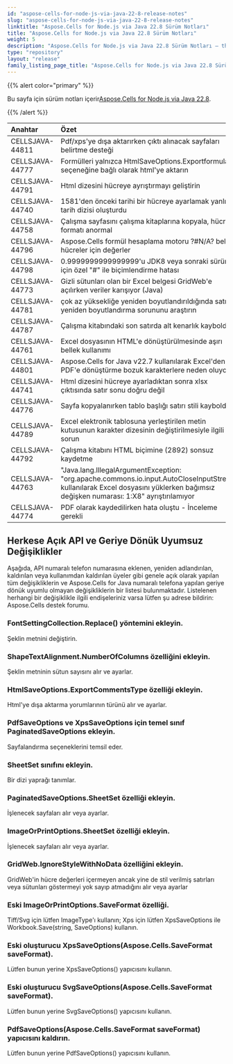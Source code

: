```yaml
---
id: "aspose-cells-for-node-js-via-java-22-8-release-notes"
slug: "aspose-cells-for-node-js-via-java-22-8-release-notes"
linktitle: "Aspose.Cells for Node.js via Java 22.8 Sürüm Notları"
title: "Aspose.Cells for Node.js via Java 22.8 Sürüm Notları"
weight: 5
description: "Aspose.Cells for Node.js via Java 22.8 Sürüm Notları – the latest updates and fixes."
type: "repository"
layout: "release"
family_listing_page_title: "Aspose.Cells for Node.js via Java 22.8 Sürüm Notları"
---
```

{{% alert color="primary" %}}

 Bu sayfa için sürüm notları içerir[Aspose.Cells for Node.js via Java 22.8](https://releases.aspose.com/cells/nodejs/new-releases/aspose.cells-for-node.js-via-java-22.8/).

{{% /alert %}}

|**Anahtar**|**Özet**|**Kategori**|
|:- |:- |:- |
|CELLSJAVA-44811|Pdf/xps'ye dışa aktarırken çıktı alınacak sayfaları belirtme desteği|
|CELLSJAVA-44777|Formülleri yalnızca HtmlSaveOptions.Exportformula seçeneğine bağlı olarak html'ye aktarın|
|CELLSJAVA-44791|Html dizesini hücreye ayrıştırmayı geliştirin|
|CELLSJAVA-44740|1581'den önceki tarihi bir hücreye ayarlamak yanlış tarih dizisi oluşturdu|
|CELLSJAVA-44758|Çalışma sayfasını çalışma kitaplarına kopyala, hücre formatı anormal|
|CELLSJAVA-44796|Aspose.Cells formül hesaplama motoru ?#N/A? belirli hücreler için değerler|
|CELLSJAVA-44798|0.9999999999999999'u JDK8 veya sonraki sürümler için özel "#" ile biçimlendirme hatası|
|CELLSJAVA-44773|Gizli sütunları olan bir Excel belgesi GridWeb'e açılırken veriler karışıyor (Java)|
|CELLSJAVA-44781|çok az yüksekliğe yeniden boyutlandırıldığında satır yeniden boyutlandırma sorununu araştırın|
|CELLSJAVA-44787|Çalışma kitabındaki son satırda alt kenarlık kayboldu|
|CELLSJAVA-44761|Excel dosyasının HTML'e dönüştürülmesinde aşırı bellek kullanımı|
|CELLSJAVA-44801|Aspose.Cells for Java v22.7 kullanılarak Excel'den PDF'e dönüştürme bozuk karakterlere neden oluyor|
|CELLSJAVA-44741|Html dizesini hücreye ayarladıktan sonra xlsx çıktısında satır sonu doğru değil|
|CELLSJAVA-44776|Sayfa kopyalanırken tablo başlığı satırı stili kayboldu|
|CELLSJAVA-44789|Excel elektronik tablosuna yerleştirilen metin kutusunun karakter dizesinin değiştirilmesiyle ilgili sorun|
|CELLSJAVA-44792| Çalışma kitabını HTML biçimine (2892) sonsuz kaydetme|
|CELLSJAVA-44763|"Java.lang.IllegalArgumentException: "org.apache.commons.io.input.AutoCloseInputStream" kullanılarak Excel dosyasını yüklerken bağımsız değişken numarası: 1:X8" ayrıştırılamıyor|
|CELLSJAVA-44774|PDF olarak kaydedilirken hata oluştu - İnceleme gerekli|

## **Herkese Açık API ve Geriye Dönük Uyumsuz Değişiklikler**

Aşağıda, API numaralı telefon numarasına eklenen, yeniden adlandırılan, kaldırılan veya kullanımdan kaldırılan üyeler gibi genele açık olarak yapılan tüm değişikliklerin ve Aspose.Cells for Java numaralı telefona yapılan geriye dönük uyumlu olmayan değişikliklerin bir listesi bulunmaktadır. Listelenen herhangi bir değişiklikle ilgili endişeleriniz varsa lütfen şu adrese bildirin: Aspose.Cells destek forumu.

### **FontSettingCollection.Replace() yöntemini ekleyin.**

Şeklin metnini değiştirin.

### **ShapeTextAlignment.NumberOfColumns özelliğini ekleyin.**

Şeklin metninin sütun sayısını alır ve ayarlar.

### **HtmlSaveOptions.ExportCommentsType özelliği ekleyin.**

Html'ye dışa aktarma yorumlarının türünü alır ve ayarlar.

### **PdfSaveOptions ve XpsSaveOptions için temel sınıf PaginatedSaveOptions ekleyin.**

Sayfalandırma seçeneklerini temsil eder.

### **SheetSet sınıfını ekleyin.**

Bir dizi yaprağı tanımlar.

### **PaginatedSaveOptions.SheetSet özelliği ekleyin.**

İşlenecek sayfaları alır veya ayarlar.

### **ImageOrPrintOptions.SheetSet özelliği ekleyin.**

İşlenecek sayfaları alır veya ayarlar.

### **GridWeb.IgnoreStyleWithNoData özelliğini ekleyin.**

GridWeb'in hücre değerleri içermeyen ancak yine de stil verilmiş satırları veya sütunları göstermeyi yok sayıp atmadığını alır veya ayarlar

### **Eski ImageOrPrintOptions.SaveFormat özelliği.**

Tiff/Svg için lütfen ImageType'ı kullanın; Xps için lütfen XpsSaveOptions ile Workbook.Save(string, SaveOptions) kullanın.

### **Eski oluşturucu XpsSaveOptions(Aspose.Cells.SaveFormat saveFormat).**

Lütfen bunun yerine XpsSaveOptions() yapıcısını kullanın.

### **Eski oluşturucu SvgSaveOptions(Aspose.Cells.SaveFormat saveFormat).**

Lütfen bunun yerine SvgSaveOptions() yapıcısını kullanın.

### **PdfSaveOptions(Aspose.Cells.SaveFormat saveFormat) yapıcısını kaldırın.**

Lütfen bunun yerine PdfSaveOptions() yapıcısını kullanın.
